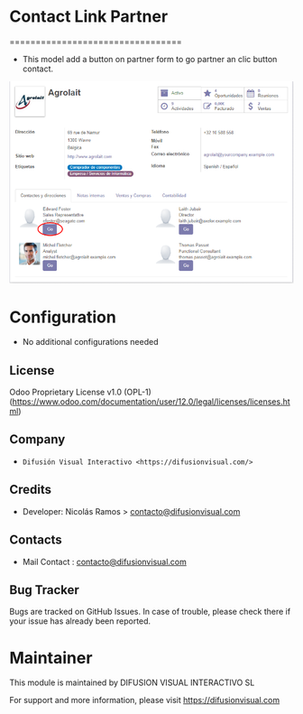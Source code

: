 # Contact Link Partner
=================================
* This model add a button on partner form to go partner an clic button contact.

![contact_link_partner](static/description/contact_link_partner.png)


Configuration
=============
* No additional configurations needed

License
-------
Odoo Proprietary License v1.0 (OPL-1)
(https://www.odoo.com/documentation/user/12.0/legal/licenses/licenses.html)

Company
-------
* `Difusión Visual Interactivo <https://difusionvisual.com/>`

Credits
-------
* Developer:
    Nicolás Ramos > contacto@difusionvisual.com
    
Contacts
--------
* Mail Contact : contacto@difusionvisual.com

Bug Tracker
-----------
Bugs are tracked on GitHub Issues. In case of trouble, please check there if your issue has already been reported.

Maintainer
==========
This module is maintained by DIFUSION VISUAL INTERACTIVO SL

For support and more information, please visit https://difusionvisual.com

